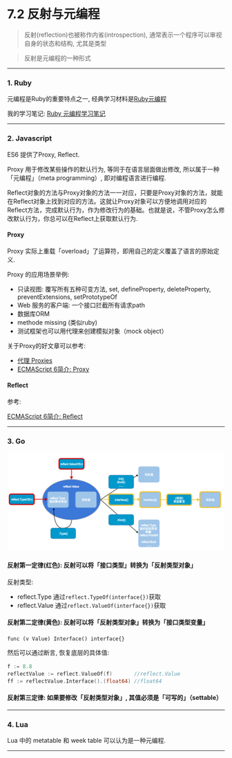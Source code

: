 # 7.2 反射与元编程

> 反射(reflection)也被称作内省(introspection), 通常表示一个程序可以审视自身的状态和结构, 尤其是类型

> 反射是元编程的一种形式

---

### 1. Ruby

元编程是Ruby的重要特点之一, 经典学习材料是[Ruby元编程](https://book.douban.com/subject/26575429/)

我的学习笔记: [Ruby 元编程学习笔记](https://zhongfox.github.io/2013/03/17/ruby-metaprograming/)

---

### 2. Javascript

ES6 提供了Proxy, Reflect.

Proxy 用于修改某些操作的默认行为, 等同于在语言层面做出修改, 所以属于一种「元编程」（meta programming）, 即对编程语言进行编程.

Reflect对象的方法与Proxy对象的方法一一对应，只要是Proxy对象的方法，就能在Reflect对象上找到对应的方法。这就让Proxy对象可以方便地调用对应的Reflect方法，完成默认行为，作为修改行为的基础。也就是说，不管Proxy怎么修改默认行为，你总可以在Reflect上获取默认行为.

#### Proxy

Proxy 实际上重载「overload」了运算符，即用自己的定义覆盖了语言的原始定义.

Proxy 的应用场景举例:

* 只读视图: 覆写所有五种可变方法, set, defineProperty, deleteProperty, preventExtensions, setPrototypeOf
* Web 服务的客户端: 一个接口拦截所有请求path
* 数据库ORM
* methode missing (类似ruby)
* 测试框架也可以用代理来创建模拟对象（mock object）

关于Proxy的好文章可以参考:

* [代理 Proxies](http://www.infoq.com/cn/articles/es6-in-depth-proxies-and-reflect/)
* [ECMAScript 6简介: Proxy](http://es6.ruanyifeng.com/#docs/proxy)

#### Reflect

参考:

[ECMAScript 6简介: Reflect](http://es6.ruanyifeng.com/#docs/reflect)

---

### 3. Go

![反射三定律](/images/reflection.png)

#### 反射第一定律(红色): 反射可以将「接口类型」转换为「反射类型对象」

反射类型:
* reflect.Type 通过`reflect.TypeOf(interface{})`获取
* reflect.Value 通过`reflect.ValueOf(interface{})`获取

#### 反射第二定律(黄色): 反射可以将「反射类型对象」转换为「接口类型变量」

`func (v Value) Interface() interface{}`

然后可以通过断言, 恢复底层的具体值:

```go
f := 8.8
reflectValue := reflect.ValueOf(f)       //reflect.Value
ff := reflectValue.Interface().(float64) //float64
```

#### 反射第三定律: 如果要修改「反射类型对象」, 其值必须是「可写的」（settable）

---

### 4. Lua

Lua 中的 metatable 和 week table 可以认为是一种元编程. <!--TODO-->

---

